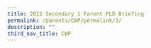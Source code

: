 ```yaml
---
title: 2023 Secondary 1 Parent PLD Briefing
permalink: /parents/CWP/permalink/3/
description: ""
third_nav_title: CWP
---
```

